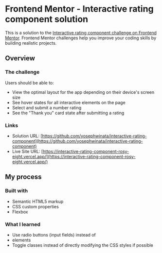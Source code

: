# Frontend Mentor - Interactive rating component solution

This is a solution to the [Interactive rating component challenge on Frontend Mentor](https://www.frontendmentor.io/challenges/interactive-rating-component-koxpeBUmI). Frontend Mentor challenges help you improve your coding skills by building realistic projects.

## Overview

### The challenge

Users should be able to:

- View the optimal layout for the app depending on their device's screen size
- See hover states for all interactive elements on the page
- Select and submit a number rating
- See the "Thank you" card state after submitting a rating

### Links

- Solution URL: [https://github.com/yosephwinata/interactive-rating-component](https://github.com/yosephwinata/interactive-rating-component)
- Live Site URL: [https://interactive-rating-component-rosy-eight.vercel.app/](https://interactive-rating-component-rosy-eight.vercel.app/)

## My process

### Built with

- Semantic HTML5 markup
- CSS custom properties
- Flexbox

### What I learned

- Use radio buttons (input fields) instead of <li> elements
- Toggle classes instead of directly modifying the CSS styles if possible
